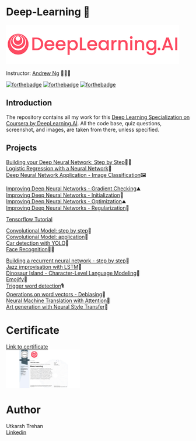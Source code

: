 # Deep-Learning 🧠
![image](https://github.com/UtkarshTrehan-icloud/Deep-Learning/blob/master/Logo/Logo.png)

Instructor: [Andrew Ng](https://www.andrewng.org/) 👨🏻‍🏫

[![forthebadge](https://forthebadge.com/images/badges/made-with-python.svg)](https://forthebadge.com)
[![forthebadge](https://forthebadge.com/images/badges/built-by-developers.svg)](https://forthebadge.com)  [![forthebadge](https://forthebadge.com/images/badges/built-with-love.svg)](https://forthebadge.com)

## Introduction

The repository contains all my work for this [Deep Learning Specialization on Coursera by DeepLearning.AI](https://www.coursera.org/specializations/deep-learning). All the code base, quiz questions, screenshot, and images, are taken from there, unless specified.



## Projects

[Building your Deep Neural Network: Step by Step](https://github.com/UtkarshTrehan-icloud/Deep-Learning/tree/master/Building%20your%20Deep%20Neural%20Network%20Step%20by%20Step)👶🏻  
[Logistic Regression with a Neural Network](https://github.com/UtkarshTrehan-icloud/Deep-Learning/tree/master/Logistic%20Regression%20with%20a%20Neural%20Network)🧠  
[Deep Neural Network Application - Image Classification](https://github.com/UtkarshTrehan-icloud/Deep-Learning/tree/master/Deep%20Neural%20Network%20Application%20-%20Image%20Classification)🖼  

[Improving Deep Neural Networks - Gradient Checking](https://github.com/UtkarshTrehan-icloud/Deep-Learning/tree/master/Improving%20Deep%20Neural%20Networks%20-%20%20Gradient%20Checking)⛰  
[Improving Deep Neural Networks - Initialization](https://github.com/UtkarshTrehan-icloud/Deep-Learning/tree/master/Improving%20Deep%20Neural%20Networks%20-%20%20Initialization)🧶  
[Improving Deep Neural Networks - Optimization](https://github.com/UtkarshTrehan-icloud/Deep-Learning/tree/master/Improving%20Deep%20Neural%20Networks%20-%20%20Optimization)⛰  
[Improving Deep Neural Networks - Regularization](https://github.com/UtkarshTrehan-icloud/Deep-Learning/tree/master/Improving%20Deep%20Neural%20Networks%20-%20%20Regularization)🥅  

[Tensorflow Tutorial]()  

[Convolutional Model: step by step](https://github.com/UtkarshTrehan-icloud/Deep-Learning/tree/master/Convolutional%20Model%20step%20by%20step)👶  
[Convolutional Model: application](https://github.com/UtkarshTrehan-icloud/Deep-Learning/tree/master/Convolution%20model%20-%20Application)🧠  
[Car detection with YOLO](https://github.com/UtkarshTrehan-icloud/Deep-Learning/tree/master/Car%20detection%20with%20YOLO)🚗  
[Face Recognition](https://github.com/UtkarshTrehan-icloud/Deep-Learning/tree/master/Face%20Recognition)👨🏻  


[Building a recurrent neural network - step by step](https://github.com/UtkarshTrehan-icloud/Deep-Learning/tree/master/Building%20your%20Deep%20Neural%20Network%20Step%20by%20Step)🧠  
[Jazz improvisation with LSTM](https://github.com/UtkarshTrehan-icloud/Deep-Learning/tree/master/Jazz%20improvisation%20with%20LSTM)🎺  
[Dinosaur Island - Character-Level Language Modeling](https://github.com/UtkarshTrehan-icloud/Deep-Learning/tree/master/Dinosaur%20Island%20-%20Character-Level%20Language%20Modeling)🦕  
[Emojify](https://github.com/UtkarshTrehan-icloud/Deep-Learning/tree/master/Emojify)🤖  
[Trigger word detection](https://github.com/UtkarshTrehan-icloud/Deep-Learning/tree/master/Trigger%20word%20detection)🎙  
[Operations on word vectors - Debiasing](https://github.com/UtkarshTrehan-icloud/Deep-Learning/tree/master/Operations%20on%20word%20vectors%20-%20Debiasing)🧠  
[Neural Machine Translation with Attention](https://github.com/UtkarshTrehan-icloud/Deep-Learning/tree/master/Neural%20Machine%20Translation%20with%20Attention)🧠  
[Art generation with Neural Style Transfer](https://github.com/UtkarshTrehan-icloud/Deep-Learning/tree/master/Art%20generation%20with%20Neural%20Style%20Transfer)🎨  

# Certificate   
[Link to certificate](https://www.coursera.org/account/accomplishments/verify/D7N2H5GT6LBA)  
<img src="https://github.com/UtkarshTrehan-icloud/Deep-Learning/blob/master/Certificate/certificate.jpeg" width="40%">  


# Author
Utkarsh Trehan  
[Linkedin](https://www.linkedin.com/in/utkarsh-trehan-653144b5/)
